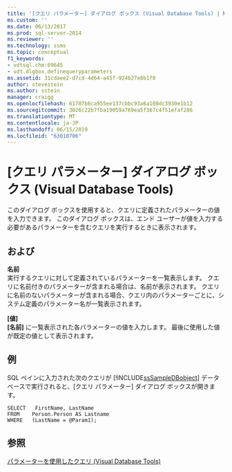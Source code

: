 ```yaml
---
title: '[クエリ パラメーター] ダイアログ ボックス (Visual Database Tools) | Microsoft Docs'
ms.custom: ''
ms.date: 06/13/2017
ms.prod: sql-server-2014
ms.reviewer: ''
ms.technology: ssms
ms.topic: conceptual
f1_keywords:
- vdtsql.chm:69645
- vdt.dlgbox.definequeryparameters
ms.assetid: 31cdaee2-d7cd-4d64-a45f-924b27e8b1f0
author: stevestein
ms.author: sstein
manager: craigg
ms.openlocfilehash: 61707b6ca955ee137cbbc93a6a108dc3930e1b12
ms.sourcegitcommit: 3026c22b7fba19059a769ea5f367c4f51efaf286
ms.translationtype: MT
ms.contentlocale: ja-JP
ms.lasthandoff: 06/15/2019
ms.locfileid: "63010706"
---
```

# <a name="query-parameters-dialog-box-visual-database-tools"></a>[クエリ パラメーター] ダイアログ ボックス (Visual Database Tools)
  このダイアログ ボックスを使用すると、クエリに定義されたパラメーターの値を入力できます。 このダイアログ ボックスは、エンド ユーザーが値を入力する必要があるパラメーターを含むクエリを実行するときに表示されます。  
  
## <a name="options"></a>および  
 **名前**  
 実行するクエリに対して定義されているパラメーターを一覧表示します。 クエリに名前付きのパラメーターが含まれる場合は、名前が表示されます。 クエリに名前のないパラメーターが含まれる場合、クエリ内のパラメーターごとに、システム定義のパラメーター名が一覧表示されます。  
  
 **[値]**  
 **[名前]** に一覧表示された各パラメーターの値を入力します。 最後に使用した値が既定の値として表示されます。  
  
## <a name="example"></a>例  
 SQL ペインに入力された次のクエリが [!INCLUDE[ssSampleDBobject](../../includes/sssampledbobject-md.md)] データベースで実行されると、[クエリ パラメーター] ダイアログ ボックスが開きます。  
  
```  
SELECT   FirstName, LastName  
FROM    Person.Person AS Lastname  
WHERE   (LastName = @Param1);  
```  
  
## <a name="see-also"></a>参照  
 [パラメーターを使用したクエリ (Visual Database Tools)](visual-database-tools.md)  
  
  
